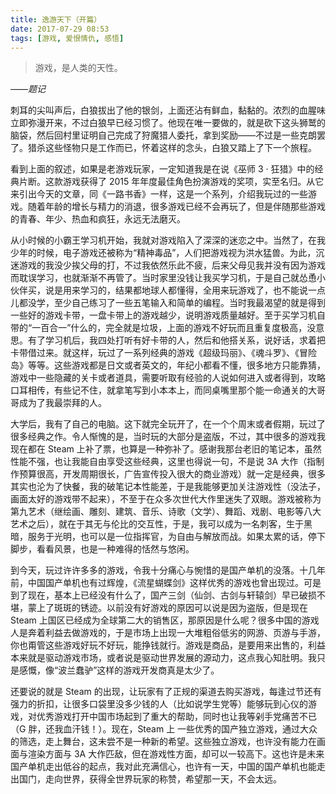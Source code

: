 ```yaml
---
title: 逸游天下（开篇）
date: 2017-07-29 08:53
tags: [游戏, 爱恨情仇, 感悟]
---
```


> 游戏，是人类的天性。

*——题记*

刺耳的尖叫声后，白狼拔出了他的银剑，上面还沾有鲜血，黏黏的。浓烈的血腥味立即弥漫开来，不过白狼早已经习惯了。他现在唯一要做的，就是砍下这头狮鹫的脑袋，然后回村里证明自己完成了狩魔猎人委托，拿到奖励——不过是一些克朗罢了。猎杀这些怪物只是工作而已，怀着这样的念头，白狼又踏上了下一个旅程。

看到上面的叙述，如果是老游戏玩家，一定知道我是在说《巫师 3 · 狂猎》中的经典片断。这款游戏获得了 2015 年年度最佳角色扮演游戏的奖项，实至名归。从它来引出今天的文章，同《一路书香》一样，这是一个系列，介绍我玩过的一些游戏。随着年龄的增长与精力的消退，很多游戏已经不会再玩了，但是伴随那些游戏的青春、年少、热血和疯狂，永远无法磨灭。

从小时候的小霸王学习机开始，我就对游戏陷入了深深的迷恋之中。当然了，在我少年的时候，电子游戏还被称为“精神毒品”，人们把游戏视为洪水猛兽。为此，沉迷游戏的我没少挨父母的打，不过我依然乐此不疲，后来父母见我并没有因为游戏而耽误学习，也就渐渐不再管了。当时家里没钱让我买学习机，于是自己就怂恿小伙伴买，说是用来学习的，结果都地球人都懂得，全用来玩游戏了，也不能说一点儿都没学，至少自己练习了一些五笔输入和简单的编程。当时我最渴望的就是得到一些好的游戏卡带，一盘卡带上的游戏越少，说明游戏质量越好。至于买学习机自带的“一百合一”什么的，完全就是垃圾，上面的游戏不好玩而且重复度极高，没意思。有了学习机后，我四处打听有好卡带的人，然后和他搭关系，说好话，求着把卡带借过来。就这样，玩过了一系列经典的游戏《超级玛丽》、《魂斗罗》、《冒险岛》等等。这些游戏都是日文或者英文的，年纪小都看不懂，很多地方只能靠猜，游戏中一些隐藏的关卡或者道具，需要听取有经验的人说如何进入或者得到，攻略口耳相传，有些记不住，就拿笔写到小本本上，而同桌嘴里那个能一命通关的大哥哥成为了我最崇拜的人。

大学后，我有了自己的电脑。这下就完全玩开了，在一个个周末或者假期，玩过了很多经典之作。令人惭愧的是，当时玩的大部分是盗版，不过，其中很多的游戏我现在都在 Steam 上补了票，也算是一种弥补了。感谢我那台老旧的笔记本，虽然性能不强，也让我能自由享受这些经典，这里也得说一句，不是说 3A 大作（指制作预算很高，开发周期很长，广告宣传投入很大的商业游戏）就一定是经典，很多其实也沦为了快餐，我的破笔记本性能差，于是我能够更加关注游戏性（没法子，画面太好的游戏带不起来），不至于在众多次世代大作里迷失了双眼。游戏被称为第九艺术（继绘画、雕刻、建筑、音乐、诗歌（文学）、舞蹈、戏剧、电影等八大艺术之后），就在于其无与伦比的交互性，于是，我可以成为一名刺客，生于黑暗，服务于光明，也可以是一位指挥官，为自由与解放而战。如果太累的话，停下脚步，看看风景，也是一种难得的恬然与悠闲。

到今天，玩过许许多多的游戏，令我十分痛心与惋惜的是国产单机的没落。十几年前，中国国产单机也有过辉煌，《流星蝴蝶剑》这样优秀的游戏也曾出现过。可是到了现在，基本上已经没有什么了，国产三剑（仙剑、古剑与轩辕剑）早已破损不堪，蒙上了斑斑的锈迹。以前没有好游戏的原因可以说是因为盗版，但是现在 Steam 上国区已经成为全球第二大的销售区，那原因是什么呢？很多中国的游戏人是奔着利益去做游戏的，于是市场上出现一大堆粗俗低劣的网游、页游与手游，你也甭管这些游戏好玩不好玩，能挣钱就行。游戏是商品，是要用来出售的，利益本来就是驱动游戏市场，或者说是驱动世界发展的源动力，这点我心知肚明。我只是感慨，像“波兰蠢驴”这样的游戏开发商真是太少了。

还要说的就是 Steam 的出现，让玩家有了正规的渠道去购买游戏，每逢过节还有强力的折扣，让很多口袋里没多少钱的人（比如说学生党等）能够玩到心仪的游戏，对优秀游戏打开中国市场起到了重大的帮助，同时也让我等剁手党痛苦不已（G 胖，还我血汗钱！）。现在，Steam 上 一些优秀的国产独立游戏，通过大众的筛选，走上舞台，这未尝不是一种新的希望。这些独立游戏，也许没有能力在画面与渲染方面与 3A 大作匹敌，但在游戏性方面，却可以一较高下。这也许是未来国产单机走出低谷的起点，我对此充满信心，也许有一天，中国的国产单机也能走出国门，走向世界，获得全世界玩家的称赞，希望那一天，不会太远。
